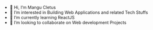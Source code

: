 - 👋 Hi, I’m Mangu Cletus 
- 👀 I’m interested in Building Web Applications and related Tech Stuffs
- 🌱 I’m currently learning ReactJS
- 💞️ I’m looking to collaborate on Web development Projects


<!---
mangucletus/mangucletus is a ✨ special ✨ repository because its `README.md` (this file) appears on your GitHub profile.
You can click the Preview link to take a look at your changes.
--->
